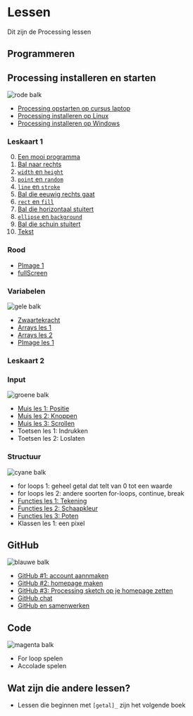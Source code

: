 # Lessen

Dit zijn de Processing lessen

## Programmeren

## Processing installeren en starten

![rode balk](Rood.png)

 * [Processing opstarten op cursus laptop](./ProcessingOpstartenOpCursusLaptop/README.md)
 * [Processing installeren op Linux](./ProcessingInstallerenOpLinux/README.md)
 * [Processing installeren op Windows](./ProcessingInstallerenOpWindows/README.md)

### Leskaart 1

 0. [Een mooi programma](./EenMooiProgramma/README.md)
 1. [Bal naar rechts](./BalNaarRechts/README.md)
 2. [`width` en `height`](./WidthHeight/README.md)
 3. [`point` en `random`](./PointRandom/README.md)
 4. [`line` en `stroke`](./LineStroke/README.md)
 5. [Bal die eeuwig rechts gaat](./BalEeuwigNaarRechts/README.md)
 6. [`rect` en `fill`](./RectFill/README.md)
 7. [Bal die horizontaal stuitert](./BalDieHorizontaalStuitert/README.md)
 8. [`ellipse` en `background`](./EllipseBackground/README.md)
 9. [Bal die schuin stuitert](./BalDieSchuinStuitert/README.md)
 10. [Tekst](./Text/README.md)

### Rood

 * [PImage 1](./PImage1/README.md)
 * [fullScreen](./FullScreen/README.md)

### Variabelen

![gele balk](Geel.png)

 * [Zwaartekracht](./Zwaartekracht/README.md)
 * [Arrays les 1](./Arrays1/README.md)
 * [Arrays les 2](./Arrays2/README.md)
 * [PImage les 1](./PImage1/README.md)

### Leskaart 2

### Input

![groene balk](Groen.png)

 * [Muis les 1: Positie](./MuisPositie/README.md)
 * [Muis les 2: Knoppen](./MuisKnoppen/README.md)
 * [Muis les 3: Scrollen](./MuisScroll/README.md)
 * Toetsen les 1: Indrukken
 * Toetsen les 2: Loslaten

### Structuur

![cyane balk](Cyaan.png)

 * for loops 1: geheel getal dat telt van 0 tot een waarde
 * for loops les 2: andere soorten for-loops, continue, break
 * [Functies les 1: Tekening](./FunctiesTekening/README.md)
 * [Functies les 2: Schaapkleur](./FunctiesSchaapkleur/README.md)
 * [Functies les 3: Poten](./FunctiesPoten/README.md)
 * Klassen les 1: een pixel

## GitHub

![blauwe balk](Blauw.png)

 * [GitHub #1: account aannmaken](./GitHub/README.md)
 * [GitHub #2: homepage maken](./GitHubPages/README.md)
 * [GitHub #3: Processing sketch op je homepage zetten](./ProcessingJS/README.md)
 * [GitHub chat](./GitHubChat/README.md)
 * [GitHub en samenwerken](./GitHubSamenwerken/README.md)

## Code

![magenta balk](Magenta.png)

 * For loop spelen
 * Accolade spelen

## Wat zijn die andere lessen?

 * Lessen die beginnen met `[getal]_` zijn het volgende boek
   